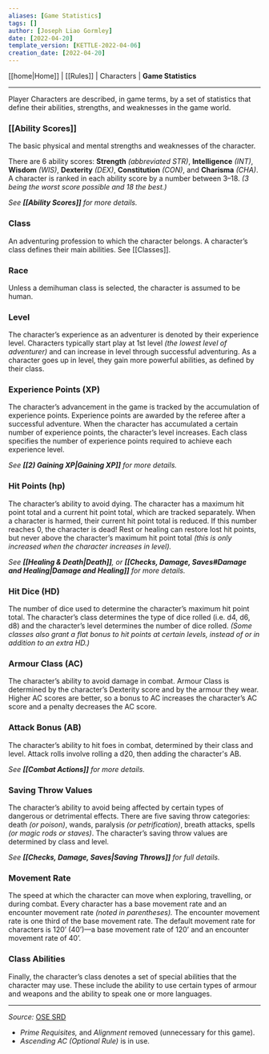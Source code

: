 ```yaml
---
aliases: [Game Statistics]
tags: []
author: [Joseph Liao Gormley]
date: [2022-04-20]
template_version: [KETTLE-2022-04-06]
creation_date: [2022-04-20]
---
```

<!-- Home | Character Creation | -->
[[home|Home]] | [[Rules]] | Characters | **Game Statistics**
___
Player Characters are described, in game terms, by a set of statistics that define their abilities, strengths, and weaknesses in the game world.

### [[Ability Scores]]
The basic physical and mental strengths and weaknesses of the character.

There are 6 ability scores: **Strength** *(abbreviated STR)*, **Intelligence** *(INT)*, **Wisdom** *(WIS)*, **Dexterity** *(DEX)*, **Constitution** *(CON)*, and **Charisma** *(CHA)*. A character is ranked in each ability score by a number between 3–18. *(3 being the worst score possible and 18 the best.)*

*See **[[Ability Scores]]** for more details.*

### Class
An adventuring profession to which the character belongs. A character’s class defines their main abilities. See [[Classes]].

### Race
Unless a demihuman class is selected, the character is assumed to be human.

### Level
The character’s experience as an adventurer is denoted by their experience level. Characters typically start play at 1st level *(the lowest level of adventurer)* and can increase in level through successful adventuring. As a character goes up in level, they gain more powerful abilities, as defined by their class.

### Experience Points (XP)
The character’s advancement in the game is tracked by the accumulation of experience points. Experience points are awarded by the referee after a successful adventure. When the character has accumulated a certain number of experience points, the character’s level increases. Each class specifies the number of experience points required to achieve each experience level.

*See **[[2) Gaining XP|Gaining XP]]** for more details.*

### Hit Points (hp)
The character’s ability to avoid dying. The character has a maximum hit point total and a current hit point total, which are tracked separately. When a character is harmed, their current hit point total is reduced. If this number reaches 0, the character is dead! Rest or healing can restore lost hit points, but never above the character’s maximum hit point total *(this is only increased when the character increases in level).* <!-- #Revisit -->

*See **[[Healing & Death|Death]]**, or **[[Checks, Damage, Saves#Damage and Healing|Damage and Healing]]** for more details.*

### Hit Dice (HD)
The number of dice used to determine the character’s maximum hit point total. The character’s class determines the type of dice rolled (i.e. d4, d6, d8) and the character’s level determines the number of dice rolled. *(Some classes also grant a flat bonus to hit points at certain levels, instead of or in addition to an extra HD.)*

### Armour Class (AC)
The character’s ability to avoid damage in combat. Armour Class is determined by the character’s Dexterity score and by the armour they wear. Higher AC scores are better, so a bonus to AC increases the character’s AC score and a penalty decreases the AC score.

### Attack Bonus (AB)
The character’s ability to hit foes in combat, determined by their class and level. Attack rolls involve rolling a d20, then adding the character's AB.

*See **[[Combat Actions]]** for more details.*<!-- #Revisit -->

### Saving Throw Values
The character’s ability to avoid being affected by certain types of dangerous or detrimental effects. There are five saving throw categories: death *(or poison)*, wands, paralysis *(or petrification)*, breath attacks, spells *(or magic rods or staves)*. The character’s saving throw values are determined by class and level.

*See **[[Checks, Damage, Saves|Saving Throws]]** for full details.*<!-- #Revisit -->

### Movement Rate
The speed at which the character can move when exploring, travelling, or during combat. Every character has a base movement rate and an encounter movement rate *(noted in parentheses).*<!-- #Revisit --> The encounter movement rate is one third of the base movement rate. The default movement rate for characters is 120’ (40’)—a base movement rate of 120’ and an encounter movement rate of 40’.

### Class Abilities
Finally, the character’s class denotes a set of special abilities that the character may use. These include the ability to use certain types of armour and weapons and the ability to speak one or more languages.

___
*Source:* [OSE SRD](https://oldschoolessentials.necroticgnome.com/srd/index.php/Game_Statistics)
- *Prime Requisites,* and *Alignment* removed (unnecessary for this game).
- *Ascending AC (Optional Rule)* is in use.
<!--*See also:* 

*References:*

 -->
<!-- Sources, read more, links, etc. -->
<!-- *Source: Entry by [[Mike Maxin]].* -->
<!-- Leave an empty line at the end, otherwise Exporter complains. -->
